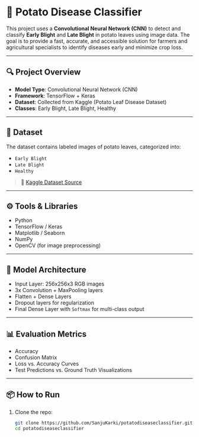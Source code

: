# 🥔 Potato Disease Classifier

This project uses a **Convolutional Neural Network (CNN)** to detect and classify **Early Blight** and **Late Blight** in potato leaves using image data. The goal is to provide a fast, accurate, and accessible solution for farmers and agricultural specialists to identify diseases early and minimize crop loss.

---

## 🔍 Project Overview

- **Model Type**: Convolutional Neural Network (CNN)
- **Framework**: TensorFlow + Keras
- **Dataset**: Collected from Kaggle (Potato Leaf Disease Dataset)
- **Classes**: Early Blight, Late Blight, Healthy

---

## 📁 Dataset

The dataset contains labeled images of potato leaves, categorized into:
- `Early Blight`
- `Late Blight`
- `Healthy`

> 🔗 [Kaggle Dataset Source](https://www.kaggle.com/datasets/arjuntejaswi/plant-village)

---

## ⚙️ Tools & Libraries

- Python
- TensorFlow / Keras
- Matplotlib / Seaborn
- NumPy
- OpenCV (for image preprocessing)

---

## 🧠 Model Architecture

- Input Layer: 256x256x3 RGB images
- 3x Convolution + MaxPooling layers
- Flatten + Dense Layers
- Dropout layers for regularization
- Final Dense Layer with `Softmax` for multi-class output

---

## 📊 Evaluation Metrics

- Accuracy
- Confusion Matrix
- Loss vs. Accuracy Curves
- Test Predictions vs. Ground Truth Visualizations

---

## 📦 How to Run

1. Clone the repo:
   ```bash
   git clone https://github.com/SanjuKarki/potatodiseaseclassifier.git
   cd potatodiseaseclassifier

